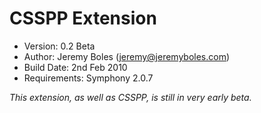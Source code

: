 CSSPP Extension
===============

* Version: 0.2 Beta
* Author: Jeremy Boles (jeremy@jeremyboles.com)
* Build Date: 2nd Feb 2010
* Requirements: Symphony 2.0.7

*This extension, as well as CSSPP, is still in very early beta.*